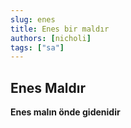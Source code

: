 ```yaml
---
slug: enes
title: Enes bir maldır
authors: [nicholi]
tags: ["sa"]
---
```


## Enes Maldır

**Enes malın önde gidenidir**
